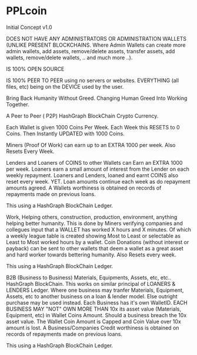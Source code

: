 # PPLcoin

Initial Concept v1.0


DOES NOT HAVE ANY ADMINISTRATORS OR ADMINISTRATION WALLETS (UNLIKE PRESENT BLOCKCHAINS. Where Admin Wallets can create more admin wallets, add assets, remove/delete assets, transfer assets, add wallets, remove/delete wallets, .. and much more ..).

IS 100% OPEN SOURCE

IS 100% PEER TO PEER using no servers or websites. EVERYTHING (all files, etc) being on the DEVICE used by the user.



Bring Back Humanity Without Greed.  Changing Human Greed Into Working Together.

A Peer to Peer ( P2P) HashGraph BlockChain Crypto Currency.

Each Wallet is given 1000 Coins Per Week.
Each Week this RESETS to 0 Coins.
Then Instantly UPDATED with 1000 Coins.

Miners (Proof Of Work) can earn up to an EXTRA 1000 per week.
Also Resets Every Week.

Lenders and Loaners of COINS to other Wallets can Earn an EXTRA 1000 per week.
Loaners earn a small amount of interest from the Lender on each weekly repayment.
Loaners and Lenders, loaned and earnt COINS also reset every week.
YET. Loan amounts continue each week as do repayment amounts agreed.
A Wallets worthiness is obtained on records of repayments made on previous loans.

This using a HashGraph BlockChain Ledger.

Work, Helping others, construction, production, environment, anything helping better humanity.
This is done by Miners verifying companies and collegues input that a WALLET has worked X hours and X minutes.
Of which a weekly league table is created showing Most to Least or selectable as Least to Most worked hours by a wallet.
Coin Donations (without interest or payback) can be sent to other wallets that deem a wallet as a great asset and hard worker towards bettering humanity.
Also Resets every week.

This using a HashGraph BlockChain Ledger.

B2B (Business to Business)
Materials, Equipments, Assets, etc, etc.. HashGraph BlockChain.
This works on similar principal of LOANERS & LENDERS Ledger.
Where one business may tranfer Materials, Equipment, Assets, etc to another business on a loan & lender model.
Else outright purchase may be used instead.
Each Business has it's own WalletID.
EACH BUSINESS MAY "NOT" OWN MORE THAN 10x its asset value (Materials, Equipment, etc) in Wallet Coins Amount.
Should a business breach the 10x asset value. The Wallet Coin Amount is Capped and Coin Value over 10x amount is lost.
A Business/Companies Credit worthiness is obtained on records of repayments made on previous loans.

This using a HashGraph BlockChain Ledger.
